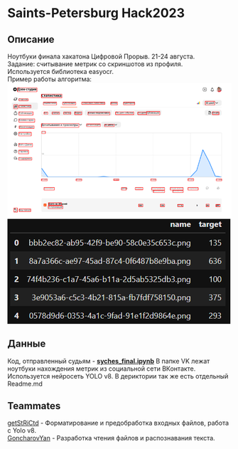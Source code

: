 # Saints-Petersburg Hack2023
## Описание
Ноутбуки финала хакатона Цифровой Прорыв. 21-24 августа.  
Задание: считывание метрик со скриншотов из профиля.  
Используется библиотека easyocr.  
Пример работы алгоритма:  
<img src="https://github.com/getStRiCtd/hak2023/blob/main/Screenshots/download.png">  
<img src="https://github.com/getStRiCtd/hak2023/blob/main/Screenshots/scrren.png">  


## Данные
Код, отправленный судьям - [**syches_final.ipynb**](https://github.com/getStRiCtd/hak2023/blob/main/syches_final.ipynb)
В папке VK лежат ноутбуки нахождения метрик из социальной сети ВКонтакте. Используется нейросеть YOLO v8. В дериктории так же есть отдельный Readme.md

## Teammates 
[getStRiCtd](https://github.com/getStRiCtd) - Форматирование и предобработка входных файлов, работа с Yolo v8.  
[GoncharovYan](https://github.com/GoncharovYan) - Разработка чтения файлов и распознавания текста.

